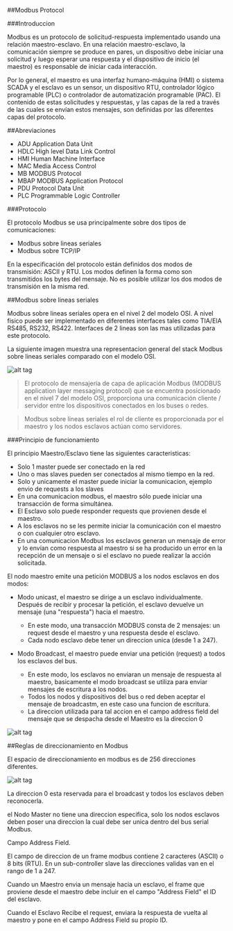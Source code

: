 ##Modbus Protocol

###Introduccion

  Modbus es un protocolo de solicitud-respuesta implementado usando una relación maestro-esclavo. En una relación maestro-esclavo, la comunicación siempre se produce en pares, un dispositivo debe iniciar una solicitud y luego esperar una respuesta y el dispositivo de inicio (el maestro) es responsable de iniciar cada interacción. 
  
  Por lo general, el maestro es una interfaz humano-máquina (HMI) o sistema SCADA y el esclavo es un sensor, un dispositivo RTU, controlador lógico programable (PLC) o controlador de automatización programable (PAC). El contenido de estas solicitudes y respuestas, y las capas de la red a través de las cuales se envían estos mensajes, son definidas por las diferentes capas del protocolo.

##Abreviaciones

- ADU Application Data Unit
- HDLC High level Data Link Control
- HMI Human Machine Interface
- MAC Media Access Control
- MB MODBUS Protocol
- MBAP MODBUS Application Protocol
- PDU Protocol Data Unit
- PLC Programmable Logic Controller

###Protocolo

El protocolo Modbus se usa principalmente sobre dos tipos de comunicaciones:

- Modbus sobre lineas seriales
- Modbus sobre TCP/IP

En la especificación del protocolo están definidos dos modos de transmisión: ASCII y RTU. Los modos definen la forma como son transmitidos los bytes del mensaje. No es posible utilizar los dos modos de transmisión en la misma red.

##Modbus sobre lineas seriales

Modbus sobre lineas seriales opera en el nivel 2 del modelo OSI. A nivel fisico puede ser implementado en diferentes interfaces tales como TIA/EIA RS485, RS232, RS422. Interfaces de 2 lineas son las mas utilizadas para este protocolo.

La siguiente imagen muestra una representacion general del stack Modbus sobre lineas seriales comparado con el modelo OSI.

![alt tag](https://github.com/pumanzor/modbus/blob/master/img/mbus1.png)

> El protocolo de mensajería de capa de aplicación Modbus (MODBUS application layer messaging protocol) que se encuentra posicionado en el nivel 7 del modelo OSI, proporciona una comunicación cliente / servidor entre los dispositivos conectados en los buses o redes. 

> Modbus sobre líneas seriales el rol de cliente es proporcionada por el maestro y los nodos esclavos actúan como servidores.

###Principio de funcionamiento

El principio Maestro/Esclavo tiene las siguientes caracteristicas:

- Solo 1 master puede ser conectado en la red
- Uno o mas slaves pueden ser conectados al mismo tiempo en la red.
- Solo y unicamente el master puede iniciar la comunicacion, ejemplo envio de requests a los slaves
- En una comunicacion modbus, el maestro sólo puede iniciar una transacción de forma simultánea.
- El Esclavo solo puede responder requests que provienen desde el maestro.
- A los esclavos no se les permite iniciar la comunicación con el maestro o con cualquier otro esclavo.
- En una comunicacion Modbus los esclavos generan un mensaje de error y lo envían como respuesta al maestro si se ha producido un error en la recepción de un mensaje o si el esclavo no puede realizar la acción solicitada.

El nodo maestro emite una petición MODBUS a los nodos esclavos en dos modos:

  * Modo unicast, el maestro se dirige a un esclavo individualmente. Después de recibir y procesar la petición, el esclavo devuelve un mensaje (una "respuesta") hacia el maestro.
    * En este modo, una transacción MODBUS consta de 2 mensajes: un request desde el maestro y una respuesta desde el esclavo.
    * Cada nodo esclavo debe tener un direccion unica (desde 1 a 247).
  
  * Modo Broadcast, el maestro puede enviar una petición (request) a todos los esclavos del bus.
    * En este modo, los esclavos no enviaran un mensaje de respuesta al maestro, basicamente el modo broadcast se utiliza para enviar mensajes de escritura a los nodos. 
    * Todos los nodos y dispositivos del bus o red deben aceptar el mensaje de broadcastm, en este caso una funcion de escritura.
    * La direccion utilizada para tal accion en el campo address field del mensaje que se despacha desde el Maestro es la direccion 0
  
![alt tag](https://github.com/pumanzor/modbus/blob/master/img/mbusmode.png)

##Reglas de direccionamiento en Modbus

El espacio de direccionamiento en modbus es de 256 direcciones diferentes.

![alt tag](https://github.com/pumanzor/modbus/blob/master/img/addrmodbus.png)

La direccion 0 esta reservada para el broadcast y todos los esclavos deben reconocerla.

el Nodo Master no tiene una direccion especifica, solo los nodos esclavos deben poser una direccion la cual debe ser unica dentro del bus serial Modbus. 


Campo Address Field.

El campo de direccion de un frame modbus contiene 2 caracteres (ASCII) o 8 bits (RTU). En un sub-controller slave
las direcciones validas van en el rango de 1 a 247.

Cuando un Maestro envia un mensaje hacia un esclavo, el frame que proviene desde el maestro debe incluir en el campo "Address Field" el ID del esclavo.

Cuando el Esclavo Recibe el request, enviara la respuesta de vuelta al maestro y pone en el campo Address Field su propio ID.
